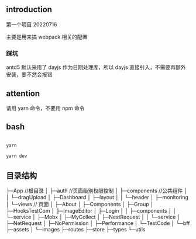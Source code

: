 ## introduction

第一个项目 20220716

主要是用来搞 webpack 相关的配置

### 踩坑

antd5 默认采用了 dayjs 作为日期处理库，所以 dayjs 直接引入，不需要再额外安装，要不然会报错

## attention

请用 yarn 命令，不要用 npm 命令

## bash

```bash

yarn

yarn dev
```

## 目录结构

├─App //根目录
│ ├─auth //页面级别权限控制
│ ├─components //公共组件
│ │ └─dragUpload
│ ├─Dashboard
│ ├─layout
│ │ └─header
│ ├─monitoring
│ └─views // 页面
│ ├─About
│ ├─Components
│ ├─Group
│ ├─HooksTestCom
│ ├─ImageEditor
│ ├─Login
│ │ ├─components
│ │ └─service
│ ├─Mobx
│ ├─MyCollect
│ ├─NestRequest
│ │ └─service
│ ├─NetRequest
│ ├─NoPermission
│ ├─Performance
│ └─TestCode
│ └─bff
├─assets
│ └─images
├─routes
├─store
├─types
└─utils
